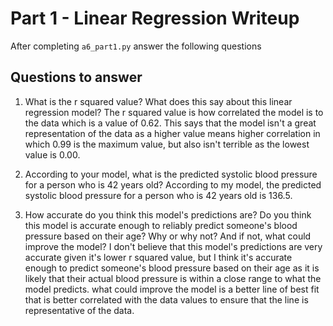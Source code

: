 # Part 1 - Linear Regression Writeup

After completing `a6_part1.py` answer the following questions

## Questions to answer

1. What is the r squared value?  What does this say about this linear regression model?
The r squared value is how correlated the model is to the data which is a value of 0.62. This says that the model isn't a great representation of the data as a higher value means higher correlation in which 0.99 is the maximum value, but also isn't terrible as the lowest value is 0.00.

2. According to your model, what is the predicted systolic blood pressure for a person who is 42 years old?
According to my model, the predicted systolic blood pressure for a person who is 42 years old is 136.5. 

3. How accurate do you think this model's predictions are?  Do you think this model is accurate enough to reliably predict someone's blood pressure based on their age?  Why or why not?  And if not, what could improve the model?
I don't believe that this model's predictions are very accurate given it's lower r squared value, but I think it's accurate enough to predict someone's blood pressure based on their age as it is likely that their actual blood pressure is within a close range to what the model predicts. what could improve the model is a better line of best fit that is better correlated with the data values to ensure that the line is representative of the data.